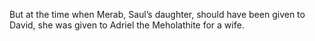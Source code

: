 But at the time when Merab, Saul’s daughter, should have been given to David, she was given to Adriel the Meholathite for a wife.

